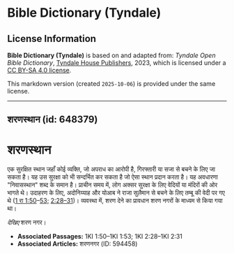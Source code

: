 # Bible Dictionary (Tyndale)

## License Information

**Bible Dictionary (Tyndale)** is based on and adapted from: _Tyndale Open Bible Dictionary_, [Tyndale House Publishers](https://tyndaleopenresources.com/), 2023, which is licensed under a [CC BY-SA 4.0 license](https://creativecommons.org/licenses/by-sa/4.0/legalcode.en).

This markdown version (created `2025-10-06`) is provided under the same license.



--------------------------------

## शरणस्थान (id: 648379)

शरणस्थान
========

एक सुरक्षित स्थान जहाँ कोई व्यक्ति, जो अपराध का आरोपी है, गिरफ्तारी या सजा से बचने के लिए जा सकता है। यह उस सुरक्षा को भी सन्दर्भित कर सकता है जो ऐसा स्थान प्रदान करता है। यह अवधारणा "निवासस्थान" शब्द के समान है। प्राचीन समय में, लोग अक्सर सुरक्षा के लिए वेदियों या मंदिरों की ओर भागते थे। उदाहरण के लिए, अदोनिय्याह और योआब ने राजा सुलैमान से बचने के लिए तम्बू की वेदी पर गए थे ([1 रा 1:50](https://ref.ly/1Kgs1:50-1Kgs1:53)–[53;](https://ref.ly/1Kgs1:50-1Kgs1:53) [2:28–31](https://ref.ly/1Kgs2:28-1Kgs2:31))। व्यवस्था में, शरण देने का प्रावधान शरण नगरों के माध्यम से किया गया था।

*देखिए* शरण नगर।

* **Associated Passages:** 1KI 1:50–1KI 1:53; 1KI 2:28–1KI 2:31
* **Associated Articles:** शरणनगर (ID: 594458)

